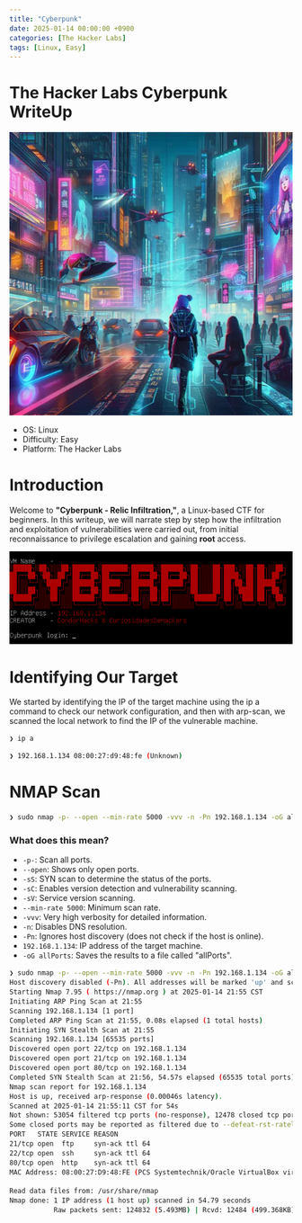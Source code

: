 ```yaml
---
title: "Cyberpunk"
date: 2025-01-14 00:00:00 +0900
categories: [The Hacker Labs] 
tags: [Linux, Easy]
---
```


# The Hacker Labs Cyberpunk WriteUp

![cyberpunk](assets/img/pentest/cyberpunk.png)

- OS: Linux
- Difficulty: Easy
- Platform: The Hacker Labs

# Introduction

Welcome to **"Cyberpunk - Relic Infiltration,"**, a Linux-based CTF for beginners. In this writeup, we will narrate step by step how the infiltration and exploitation of vulnerabilities were carried out, from initial reconnaissance to privilege escalation and gaining **root** access.

![cyberpunk cmd](assets/img/pentest/cyberpunkcmd.png)

# Identifying Our Target

We started by identifying the IP of the target machine using the ip a command to check our network configuration, and then with arp-scan, we scanned the local network to find the IP of the vulnerable machine.

```bash
❯ ip a
```

```bash
❯ 192.168.1.134 08:00:27:d9:48:fe (Unknown)
```

# NMAP Scan

```bash
❯ sudo nmap -p- --open --min-rate 5000 -vvv -n -Pn 192.168.1.134 -oG allPorts
```

### What does this mean?

- `-p-`: Scan all ports.
- `--open`: Shows only open ports.
- `-sS`: SYN scan to determine the status of the ports.
- `-sC`: Enables version detection and vulnerability scanning.
- `-sV`: Service version scanning.
- `--min-rate 5000`: Minimum scan rate.
- `-vvv`: Very high verbosity for detailed information.
- `-n`: Disables DNS resolution.
- `-Pn`: Ignores host discovery (does not check if the host is online).
- `192.168.1.134`: IP address of the target machine.
- `-oG allPorts`: Saves the results to a file called "allPorts".

```bash
❯ sudo nmap -p- --open --min-rate 5000 -vvv -n -Pn 192.168.1.134 -oG allPorts
Host discovery disabled (-Pn). All addresses will be marked 'up' and scan times may be slower.
Starting Nmap 7.95 ( https://nmap.org ) at 2025-01-14 21:55 CST
Initiating ARP Ping Scan at 21:55
Scanning 192.168.1.134 [1 port]
Completed ARP Ping Scan at 21:55, 0.08s elapsed (1 total hosts)
Initiating SYN Stealth Scan at 21:55
Scanning 192.168.1.134 [65535 ports]
Discovered open port 22/tcp on 192.168.1.134
Discovered open port 21/tcp on 192.168.1.134
Discovered open port 80/tcp on 192.168.1.134
Completed SYN Stealth Scan at 21:56, 54.57s elapsed (65535 total ports)
Nmap scan report for 192.168.1.134
Host is up, received arp-response (0.00046s latency).
Scanned at 2025-01-14 21:55:11 CST for 54s
Not shown: 53054 filtered tcp ports (no-response), 12478 closed tcp ports (reset)
Some closed ports may be reported as filtered due to --defeat-rst-ratelimit
PORT   STATE SERVICE REASON
21/tcp open  ftp     syn-ack ttl 64
22/tcp open  ssh     syn-ack ttl 64
80/tcp open  http    syn-ack ttl 64
MAC Address: 08:00:27:D9:48:FE (PCS Systemtechnik/Oracle VirtualBox virtual NIC)

Read data files from: /usr/share/nmap
Nmap done: 1 IP address (1 host up) scanned in 54.79 seconds
           Raw packets sent: 124832 (5.493MB) | Rcvd: 12484 (499.368KB)
```